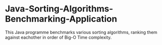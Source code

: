 # Java-Sorting-Algorithms-Benchmarking-Application
This Java programme benchmarks various sorting algorithms, ranking them against eachother in order of Big-O Time complexity.
